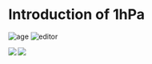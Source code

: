 # Introduction of 1hPa
![age](https://img.shields.io/badge/age-17-brighn)
![editor](https://img.shields.io/badge/editor-Vim-green)

<!--stats-->
<a href="https://github.com/anuraghazra/github-readme-stats">
  <img align="left" src="https://github-readme-stats.vercel.app/api?username=1hPa&show_icons=true&theme=radical" />
</a>
<!--top languages-->
<a href="https://github.com/anuraghazra/github-readme-stats">
  <img align="left" src="https://github-readme-stats.vercel.app/api/top-langs/?username=1hPa" />
</a>
